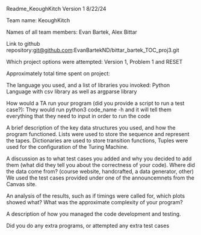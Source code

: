 Readme_KeoughKitch
Version 1 8/22/24


Team name: KeoughKitch

Names of all team members: Evan Bartek, Alex Bittar

Link to github repository:git@github.com:EvanBartekND/bittar_bartek_TOC_proj3.git

Which project options were attempted: Version 1, Problem 1 and RESET

Approximately total time spent on project: 

The language you used, and a list of libraries you invoked: Python Language with csv library as well as argparse library

How would a TA run your program (did you provide a script to run a test case?): They would run python3 code_name -h and it will tell them everything that they need to input in order to run the code

A brief description of the key data structures you used, and how the program functioned. Lists were used to store the sequence and represent the tapes. Dictionaries are used to store transition functions, Tuples were used for the configuration of the Turing Machine.


A discussion as to what test cases you added and why you decided to add them (what did they tell you about the correctness of your code). Where did the data come from? (course website, handcrafted, a data generator, other) We used the test cases provided under one of the announcemnets from the Canvas site.


An analysis of the results, such as if timings were called for, which plots showed what? What was the approximate complexity of your program?


A description of how you managed the code development and testing.


Did you do any extra programs, or attempted any extra test cases
